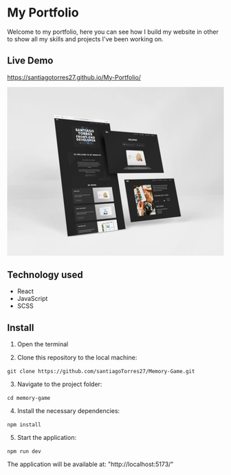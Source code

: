 # My Portfolio

Welcome to my portfolio, here you can see how I build my website in other to show all my skills and projects I've been working on.

## Live Demo

https://santiagotorres27.github.io/My-Portfolio/

![Home screenshots](/screenshots/desktop.jpg)

## Technology used

- React
- JavaScript
- SCSS

## Install

1. Open the terminal

2. Clone this repository to the local machine:

`git clone https://github.com/santiagoTorres27/Memory-Game.git`

3. Navigate to the project folder:

`cd memory-game`

4. Install the necessary dependencies:

`npm install`

5. Start the application:

`npm run dev`

The application will be available at: "http://localhost:5173/"
